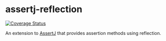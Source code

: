 # assertj-reflection

[![Coverage Status](https://coveralls.io/repos/github/sanderploegsma/assertj-reflection/badge.svg?branch=main)](https://coveralls.io/github/sanderploegsma/assertj-reflection?branch=main)

An extension to [AssertJ] that provides assertion methods using reflection.

[AssertJ]: https://github.com/assertj/assertj
